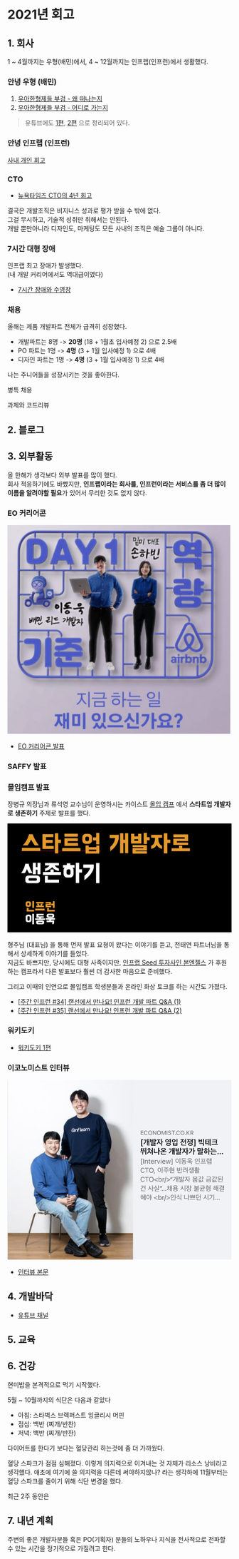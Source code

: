 # 2021년 회고

## 1. 회사

1 ~ 4월까지는 우형(배민)에서, 4 ~ 12월까지는 인프랩(인프런)에서 생활했다. 

### 안녕 우형 (배민)

1) [우아한형제들 부검 - 왜 떠나는지](https://jojoldu.tistory.com/562)
2) [우아한형제들 부검 - 어디로 가는지](https://jojoldu.tistory.com/564)

> 유튜브에도 [1편](https://www.youtube.com/watch?v=kE0qicg9Kl0), [2편](https://www.youtube.com/watch?v=TK6gJkaeaWw) 으로 정리되어 있다.  


### 안녕 인프랩 (인프런)


[사내 개인 회고](https://doc.clickup.com/d/3gfz7-5843/log/3gfz7-85685/%ED%96%A5%EB%A1%9C)

### CTO 

* [뉴욕타임즈 CTO의 4년 회고](https://news.hada.io/topic?id=2016)

결국은 개발조직은 비지니스 성과로 평가 받을 수 밖에 없다.  
그걸 무시하고, 기술적 성취만 취해서는 안된다.  
개발 뿐만아니라 디자인도, 마케팅도 모든 사내의 조직은 예술 그룹이 아니다.

### 7시간 대형 장애

인프랩 최고 장애가 발생했다.  
(내 개발 커리어에서도 역대급이였다)

* [7시간 장애와 수영장](https://jojoldu.tistory.com/578)

### 채용

올해는 제품 개발파트 전체가 급격히 성장했다.

* 개발파트는 8명 -> **20명** (18 + 1월초 입사예정 2) 으로 2.5배
* PO 파트는 1명 -> **4명** (3 + 1월 입사예정 1) 으로 4배
* 디자인 파트는 1명 -> **4명** (3 + 1월 입사예정 1) 으로 4배

나는 주니어들을 성장시키는 것을 좋아한다.

병특 채용

과제와 코드리뷰




## 2. 블로그


## 3. 외부활동

올 한해가 생각보다 외부 발표를 많이 했다.  
회사 적응하기에도 바빴지만, **인프랩이라는 회사를, 인프런이라는 서비스를 좀 더 많이 이름을 알려야할 필요**가 있어서 무리한 것도 없지 않다.

### EO 커리어콘

![eo](./images/eo.png)

* [EO 커리어콘 발표](https://jojoldu.tistory.com/notice/554)

### SAFFY 발표

### 몰입캠프 발표

장병규 의장님과 류석영 교수님이 운영하시는 카이스트 [몰입 캠프](https://madcamp.io/) 에서 **스타트업 개발자로 생존하기** 주제로 발표를 했다. 

![kaist](./images/kaist.png)

형주님 (대표님) 을 통해 먼저 발표 요쳥이 왔다는 이야기를 듣고, 전태연 파트너님을 통해서 상세하게 이야기를 들었다.  
지금도 바쁘지만, 당시에도 대형 
사족이지만, [인프랩 Seed 투자사인 본엔젤스](https://www.hyungjoo.me/%ec%9d%b8%ed%94%84%eb%9e%a9-%ec%9e%ac%eb%ac%b4%ec%a0%81-log-2/) 가 후원하는 캠프라서 다른 발표보다 훨씬 더 감사한 마음으로 준비했다.  


그리고 이때의 인연으로 몰입캠프 학생분들과 온라인 화상 토크를 하는 시간도 가졌다.

* [[주간 인프런 #34] 랜선에서 만나요! 인프런 개발 파트 Q&A (1)](https://www.inflearn.com/pages/weekly-inflearn-34-20211019)
* [[주간 인프런 #35] 랜선에서 만나요! 인프런 개발 파트 Q&A (2)](https://www.inflearn.com/pages/weekly-inflearn-35-20211026)

### 워키도키

* [워키도키 1편](https://www.youtube.com/watch?v=wfInwxT0UUA)

### 이코노미스트 인터뷰

![eco](./images/eco.png)

* [인터뷰 본문](https://n.news.naver.com/article/243/0000019746)

## 4. 개발바닥

* [유튜브 채널](https://www.youtube.com/channel/UCSEOUzkGNCT_29EU_vnBYjg)

## 5. 교육


## 6. 건강

현미밥을 본격적으로 먹기 시작했다.

5월 ~ 10월까지의 식단은 다음과 같았다

* 아침: 스타벅스 브렉퍼스트 잉글리시 머핀
* 점심: 백반 (찌개/반찬)
* 저녁: 백반 (찌개/반찬)

다이어트를 한다기 보다는 혈당관리 하는것에 좀 더 가까웠다.

혈당 스파크가 점점 심해졌다.
이렇게 의지력으로 이겨내는 것 자체가 리소스 낭비라고 생각했다.
애초에 여기에 쓸 의지력을 다른데 써야하지않나? 라는 생각하에
11월부터는 혈당 스파크를 줄이기 위해 식단 변경을 했다.

최근 2주 동안은 


## 7. 내년 계획

주변의 좋은 개발자분들 혹은 PO(기획자) 분들의 노하우나 지식을 전사적으로 전파할 수 있는 시간을 정기적으로 가질려고 한다.  

